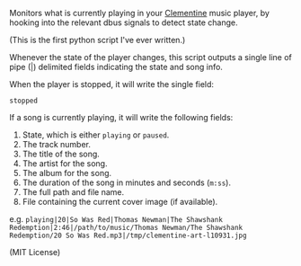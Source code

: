 Monitors what is currently playing in your
[Clementine](http://www.clementine-player.org/) music player, by hooking into
the relevant dbus signals to detect state change.

(This is the first python script I've ever written.)

Whenever the state of the player changes, this script outputs a single line of
pipe (|) delimited fields indicating the state and song info.

When the player is stopped, it will write the single field:

    stopped

If a song is currently playing, it will write the following fields:

1. State, which is either `playing` or `paused`.
2. The track number.
3. The title of the song.
4. The artist for the song.
5. The album for the song.
6. The duration of the song in minutes and seconds (`m:ss`).
7. The full path and file name.
8. File containing the current cover image (if available).

e.g. `playing|20|So Was Red|Thomas Newman|The Shawshank Redemption|2:46|/path/to/music/Thomas Newman/The Shawshank Redemption/20 So Was Red.mp3|/tmp/clementine-art-l10931.jpg`

(MIT License)
